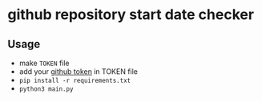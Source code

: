 # github repository start date checker

## Usage

- make `TOKEN` file
- add your [github token](https://github.com/settings/tokens) in TOKEN file
- `pip install -r requirements.txt`
- `python3 main.py`

